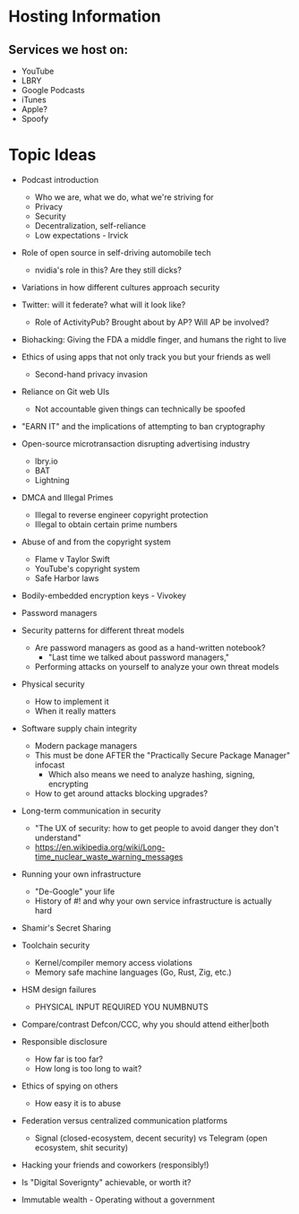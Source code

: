 # Hosting Information

## Services we host on:

- YouTube
- LBRY
- Google Podcasts
- iTunes
- Apple?
- Spoofy

# Topic Ideas

- Podcast introduction
  - Who we are, what we do, what we're striving for
  - Privacy
  - Security
  - Decentralization, self-reliance
  - Low expectations - lrvick

- Role of open source in self-driving automobile tech
  - nvidia's role in this? Are they still dicks?
- Variations in how different cultures approach security
- Twitter: will it federate? what will it look like?
  - Role of ActivityPub? Brought about by AP? Will AP be involved?
- Biohacking: Giving the FDA a middle finger, and humans the right to live
- Ethics of using apps that not only track you but your friends as well
  - Second-hand privacy invasion
- Reliance on Git web UIs
  - Not accountable given things can technically be spoofed
- "EARN IT" and the implications of attempting to ban cryptography
- Open-source microtransaction disrupting advertising industry
  - lbry.io
  - BAT
  - Lightning
- DMCA and Illegal Primes
  - Illegal to reverse engineer copyright protection
  - Illegal to obtain certain prime numbers
- Abuse of and from the copyright system
  - Flame v Taylor Swift
  - YouTube's copyright system
  - Safe Harbor laws
- Bodily-embedded encryption keys - Vivokey
- Password managers
- Security patterns for different threat models
  - Are password managers as good as a hand-written notebook?
    - "Last time we talked about password managers,"
  - Performing attacks on yourself to analyze your own threat models
- Physical security
  - How to implement it
  - When it really matters
- Software supply chain integrity
  - Modern package managers
  - This must be done AFTER the "Practically Secure Package Manager" infocast
    - Which also means we need to analyze hashing, signing, encrypting
  - How to get around attacks blocking upgrades?
- Long-term communication in security
  - "The UX of security: how to get people to avoid danger they don't understand"
  - https://en.wikipedia.org/wiki/Long-time_nuclear_waste_warning_messages
- Running your own infrastructure
  - "De-Google" your life
  - History of #! and why your own service infrastructure is actually hard
- Shamir's Secret Sharing
- Toolchain security
  - Kernel/compiler memory access violations
  - Memory safe machine languages (Go, Rust, Zig, etc.)
- HSM design failures
  - PHYSICAL INPUT REQUIRED YOU NUMBNUTS
- Compare/contrast Defcon/CCC, why you should attend either|both
- Responsible disclosure
  - How far is too far?
  - How long is too long to wait?
- Ethics of spying on others
  - How easy it is to abuse
- Federation versus centralized communication platforms
  - Signal (closed-ecosystem, decent security) vs Telegram (open ecosystem, shit security)
- Hacking your friends and coworkers (responsibly!)
- Is "Digital Soverignty" achievable, or worth it?
- Immutable wealth - Operating without a government
